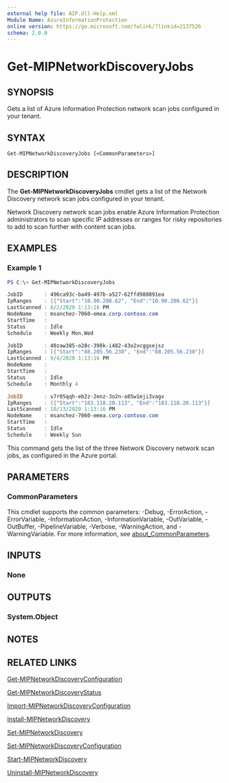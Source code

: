 ```yaml
---
external help file: AIP.dll-Help.xml
Module Name: AzureInformationProtection
online version: https://go.microsoft.com/fwlink/?linkid=2137526
schema: 2.0.0
---
```


# Get-MIPNetworkDiscoveryJobs

## SYNOPSIS
Gets a list of Azure Information Protection network scan jobs configured in your tenant.

## SYNTAX

```
Get-MIPNetworkDiscoveryJobs [<CommonParameters>]
```

## DESCRIPTION

The **Get-MIPNetworkDiscoveryJobs** cmdlet gets a list of the Network Discovery network scan jobs configured in your tenant.

Network Discovery network scan jobs enable Azure Information Protection administrators to scan specific IP addresses or ranges for risky repositories to add to scan further with content scan jobs.

## EXAMPLES

### Example 1
```powershell
PS C:\> Get-MIPNetworkDiscoveryJobs

JobID       : 496ca93c-ba49-497b-a527-62ffd980891ea
IpRanges    : [{"Start":"10.90.208.62", "End":"10.90.208.62"}]
LastScanned : 8/2/2020 1:13:16 PM
NodeName    : msanchez-7060-emea.corp.contoso.com
StartTime   : 
Status      : Idle
Schedule    : Weekly Mon,Wed 

JobID       : 40zaw385-o28c-398k-i482-43o2xcggsejsz
IpRanges    : [{"Start":"88.205.56.230", "End":"88.205.56.230"}]
LastScanned : 9/4/2020 1:13:16 PM
NodeName    : 
StartTime   : 
Status      : Idle
Schedule    : Monthly 4

JobID       : v7r05qqh-eb2z-2enz-3o2n-a85w1eji3vagv
IpRanges    : [{"Start":"183.118.20.113", "End":"183.118.20.113"}]
LastScanned : 10/13/2020 1:13:16 PM
NodeName    : msanchez-7060-emea.corp.contoso.com
StartTime   : 
Status      : Idle
Schedule    : Weekly Sun 
```

This command gets the list of the three Network Discovery network scan jobs, as configured in the Azure portal.

## PARAMETERS

### CommonParameters
This cmdlet supports the common parameters: -Debug, -ErrorAction, -ErrorVariable, -InformationAction, -InformationVariable, -OutVariable, -OutBuffer, -PipelineVariable, -Verbose, -WarningAction, and -WarningVariable. For more information, see [about_CommonParameters](/powershell/module/microsoft.powershell.core/about/about_commonparameters).

## INPUTS

### None

## OUTPUTS

### System.Object
## NOTES

## RELATED LINKS

[Get-MIPNetworkDiscoveryConfiguration](Get-MIPNetworkDiscoveryConfiguration.md)

[Get-MIPNetworkDiscoveryStatus](Get-MIPNetworkDiscoveryStatus.md)

[Import-MIPNetworkDiscoveryConfiguration](Import-MIPNetworkDiscoveryConfiguration.md)

[Install-MIPNetworkDiscovery](Install-MIPNetworkDiscovery.md)

[Set-MIPNetworkDiscovery](Set-MIPNetworkDiscovery.md)

[Set-MIPNetworkDiscoveryConfiguration](Set-MIPNetworkDiscoveryConfiguration.md)

[Start-MIPNetworkDiscovery](Start-MIPNetworkDiscovery.md)

[Uninstall-MIPNetworkDiscovery](Uninstall-MIPNetworkDiscovery.md)